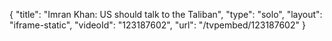 {
    "title": "Imran Khan: US should talk to the Taliban",
    "type": "solo",
    "layout": "iframe-static",
    "videoId": "123187602",
    "url": "\/tvpembed\/123187602"
}